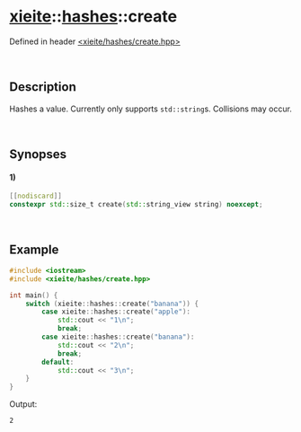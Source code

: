 # [xieite](../xieite.md)\:\:[hashes](../hashes.md)\:\:create
Defined in header [<xieite/hashes/create.hpp>](../../include/xieite/hashes/create.hpp)

&nbsp;

## Description
Hashes a value. Currently only supports `std::string`s. Collisions may occur.

&nbsp;

## Synopses
#### 1)
```cpp
[[nodiscard]]
constexpr std::size_t create(std::string_view string) noexcept;
```

&nbsp;

## Example
```cpp
#include <iostream>
#include <xieite/hashes/create.hpp>

int main() {
    switch (xieite::hashes::create("banana")) {
        case xieite::hashes::create("apple"):
            std::cout << "1\n";
            break;
        case xieite::hashes::create("banana"):
            std::cout << "2\n";
            break;
        default:
            std::cout << "3\n";
    }
}
```
Output:
```
2
```
